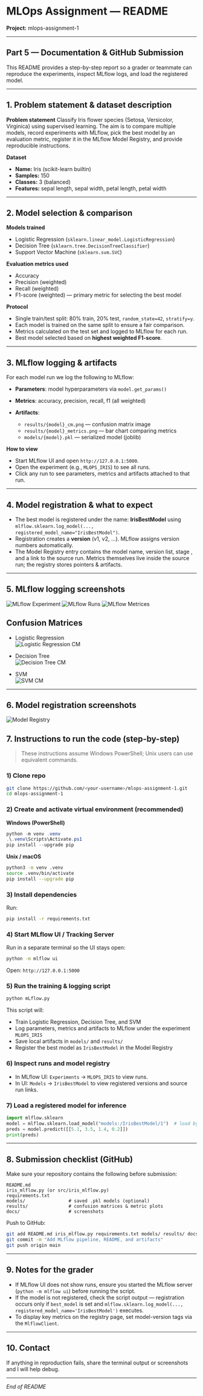 # MLOps Assignment — README

**Project:** mlops-assignment-1

---

## Part 5 — Documentation & GitHub Submission

This README provides a step-by-step report so a grader or teammate can reproduce the experiments, inspect MLflow logs, and load the registered model.

---

## 1. Problem statement & dataset description

**Problem statement**
Classify Iris flower species (Setosa, Versicolor, Virginica) using supervised learning. The aim is to compare multiple models, record experiments with MLflow, pick the best model by an evaluation metric, register it in the MLflow Model Registry, and provide reproducible instructions.

**Dataset**

* **Name:** Iris (scikit-learn builtin)
* **Samples:** 150
* **Classes:** 3 (balanced)
* **Features:** sepal length, sepal width, petal length, petal width

---

## 2. Model selection & comparison

**Models trained**

* Logistic Regression (`sklearn.linear_model.LogisticRegression`)
* Decision Tree (`sklearn.tree.DecisionTreeClassifier`)
* Support Vector Machine (`sklearn.svm.SVC`)

**Evaluation metrics used**

* Accuracy
* Precision (weighted)
* Recall (weighted)
* F1-score (weighted) — primary metric for selecting the best model

**Protocol**

* Single train/test split: 80% train, 20% test, `random_state=42`, `stratify=y`.
* Each model is trained on the same split to ensure a fair comparison.
* Metrics calculated on the test set and logged to MLflow for each run.
* Best model selected based on **highest weighted F1-score**.

---

## 3. MLflow logging & artifacts

For each model run we log the following to MLflow:

* **Parameters**: model hyperparameters via `model.get_params()`
* **Metrics**: accuracy, precision, recall, f1 (all weighted)
* **Artifacts**:

  * `results/{model}_cm.png` — confusion matrix image
  * `results/{model}_metrics.png` — bar chart comparing metrics
  * `models/{model}.pkl` — serialized model (joblib)

**How to view**

* Start MLflow UI and open `http://127.0.0.1:5000`.
* Open the experiment (e.g., `MLOPS_IRIS`) to see all runs.
* Click any run to see parameters, metrics and artifacts attached to that run.

---

## 4. Model registration & what to expect

* The best model is registered under the name: **IrisBestModel** using `mlflow.sklearn.log_model(..., registered_model_name="IrisBestModel")`.
* Registration creates a **version** (v1, v2, ...). MLflow assigns version numbers automatically.
* The Model Registry entry contains the model name, version list, stage , and a link to the source run. Metrics themselves live inside the source run; the registry stores pointers & artifacts.


---

## 5. MLflow logging screenshots 
![MLflow Experiment](results/Experiment.png)
![MLflow Runs](results/Runs.png)
![MLflow Metrices](results/Metrices.png)

## Confusion Matrices
- Logistic Regression  
  ![Logistic Regression CM](results/LogisticRegression_cm.png)

- Decision Tree  
  ![Decision Tree CM](results/DecisionTree_cm.png)

- SVM  
  ![SVM CM](results/SVM_cm.png)



---

## 6. Model registration screenshots 

![Model Registry](results/Register_model.png)

## 7. Instructions to run the code (step-by-step)

> These instructions assume Windows PowerShell; Unix users can use equivalent commands.

### 1) Clone repo

```bash
git clone https://github.com/<your-username>/mlops-assignment-1.git
cd mlops-assignment-1
```

### 2) Create and activate virtual environment (recommended)

**Windows (PowerShell)**

```powershell
python -m venv .venv
.\.venv\Scripts\Activate.ps1
pip install --upgrade pip
```

**Unix / macOS**

```bash
python3 -m venv .venv
source .venv/bin/activate
pip install --upgrade pip
```

### 3) Install dependencies


Run:

```bash
pip install -r requirements.txt
```

### 4) Start MLflow UI / Tracking Server

Run in a separate terminal so the UI stays open:

```bash
python -m mlflow ui 
```

Open: `http://127.0.0.1:5000`

### 5) Run the training & logging script



```bash
python mLflow.py
```

This script will:

* Train Logistic Regression, Decision Tree, and SVM
* Log parameters, metrics and artifacts to MLflow under the experiment `MLOPS_IRIS`
* Save local artifacts in `models/` and `results/`
* Register the best model as `IrisBestModel` in the Model Registry

### 6) Inspect runs and model registry

* In MLflow UI: `Experiments` → `MLOPS_IRIS` to view runs.
* In UI: `Models` → `IrisBestModel` to view registered versions and source run links.

### 7) Load a registered model for inference

```python
import mlflow.sklearn
model = mlflow.sklearn.load_model("models:/IrisBestModel/1")  # load by version
preds = model.predict([[5.1, 3.5, 1.4, 0.2]])
print(preds)
```

---

## 8. Submission checklist (GitHub)

Make sure your repository contains the following before submission:

```
README.md
iris_mlflow.py (or src/iris_mlflow.py)
requirements.txt
models/                # saved .pkl models (optional)
results/               # confusion matrices & metric plots
docs/                  # screenshots
```

Push to GitHub:

```bash
git add README.md iris_mlflow.py requirements.txt models/ results/ docs/
git commit -m "Add MLflow pipeline, README, and artifacts"
git push origin main
```

---

## 9. Notes for the grader

* If MLflow UI does not show runs, ensure you started the MLflow server (`python -m mlflow ui`) before running the script.
* If the model is not registered, check the script output — registration occurs only if `best_model` is set and `mlflow.sklearn.log_model(..., registered_model_name='IrisBestModel')` executes.
* To display key metrics on the registry page, set model-version tags via the `MlflowClient`.

---

## 10. Contact

If anything in reproduction fails, share the terminal output or screenshots and I will help debug.

---

*End of README*
